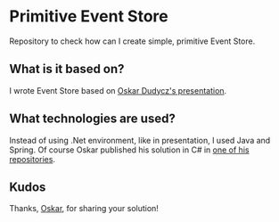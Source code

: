 # Primitive Event Store

Repository to check how can I create simple, primitive Event Store.

## What is it based on?

I wrote Event Store based on [Oskar Dudycz's presentation](https://www.youtube.com/watch?v=gaoZdtQSOTo). 

## What technologies are used?

Instead of using .Net environment, like in presentation, I used Java and Spring. Of course Oskar published his solution in C#
in [one of his repositories](https://github.com/oskardudycz/EventStoreInOneHour/tree/main).

## Kudos

Thanks, [Oskar](https://github.com/oskardudycz), for sharing your solution!
